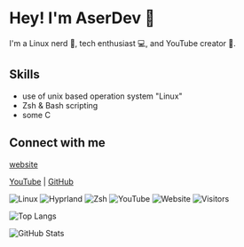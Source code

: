 # Hey! I'm AserDev 👋
I'm a Linux nerd 🐧, tech enthusiast 💻, and YouTube creator 🎥.

## Skills
- use of unix based operation system "Linux"
- Zsh & Bash scripting
- some C

## Connect with me
[website](https://aserdevyt.github.io/)

[YouTube](https://www.youtube.com/@aserdev_yt) | [GitHub](https://github.com/aserdev)

![Linux](https://img.shields.io/badge/Linux-Arch-blue?style=for-the-badge&logo=linux)
![Hyprland](https://img.shields.io/badge/WM-Hyprland-purple?style=for-the-badge)
![Zsh](https://img.shields.io/badge/Shell-Zsh-pink?style=for-the-badge&logo=gnu-bash)
![YouTube](https://img.shields.io/badge/YouTube-AserDev-red?style=for-the-badge&logo=youtube)
![Website](https://img.shields.io/website?url=https%3A%2F%2Faserdevyt.github.io%2F)
![Visitors](https://komarev.com/ghpvc/?username=aserdevyt&style=for-the-badge)

![Top Langs](https://github-readme-stats.vercel.app/api/top-langs/?username=aserdevyt&layout=compact)

![GitHub Stats](https://github-readme-stats.vercel.app/api?username=aserdevyt&show_icons=true&theme=tokyonight)


